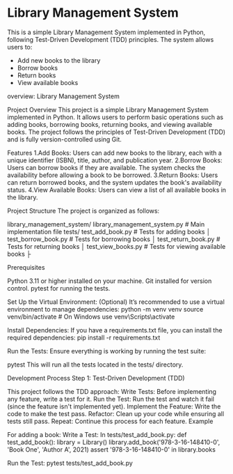 # Library Management System

This is a simple Library Management System implemented in Python, following Test-Driven Development (TDD) principles. The system allows users to:
- Add new books to the library
- Borrow books
- Return books
- View available books

overview:
Library Management System

Project Overview
This project is a simple Library Management System implemented in Python. It allows users to perform basic operations such as adding books, borrowing books, returning books, and viewing available books. The project follows the principles of Test-Driven Development (TDD) and is fully version-controlled using Git.

Features
1.Add Books: Users can add new books to the library, each with a unique identifier (ISBN), title, author, and publication year.
2.Borrow Books: Users can borrow books if they are available. The system checks the availability before allowing a book to be borrowed.
3.Return Books: Users can return borrowed books, and the system updates the book's availability status.
4.View Available Books: Users can view a list of all available books in the library.

Project Structure
The project is organized as follows:

library_management_system/
library_management_system.py # Main implementation file 
tests/ test_add_book.py # Tests for adding books 
│ test_borrow_book.py # Tests for borrowing books │ 
 test_return_book.py # Tests for returning books │ 
 test_view_books.py # Tests for viewing available books ├

Prerequisites

Python 3.11 or higher installed on your machine.
Git installed for version control.
pytest for running the tests.

Set Up the Virtual Environment:
(Optional) It’s recommended to use a virtual environment to manage dependencies:
python -m venv venv source venv/bin/activate # On Windows use venv\Scripts\activate

Install Dependencies:
If you have a requirements.txt file, you can install the required dependencies:
pip install -r requirements.txt

Run the Tests:
Ensure everything is working by running the test suite:

pytest
This will run all the tests located in the tests/ directory.

Development Process
Step 1: Test-Driven Development (TDD)

This project follows the TDD approach:
Write Tests: Before implementing any feature, write a test for it.
Run the Test: Run the test and watch it fail (since the feature isn't implemented yet).
Implement the Feature: Write the code to make the test pass.
Refactor: Clean up your code while ensuring all tests still pass.
Repeat: Continue this process for each feature.
Example

For adding a book:
Write a Test:
In tests/test_add_book.py:
def test_add_book(): library = Library() library.add_book('978-3-16-148410-0', 'Book One', 'Author A', 2021) assert '978-3-16-148410-0' in library.books

Run the Test:
pytest tests/test_add_book.py

